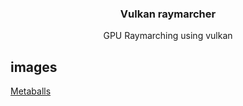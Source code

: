 <p align="center">

  <h3 align="center">Vulkan raymarcher</h3>

  <p align="center">
    GPU Raymarching using vulkan
  </p>
</p>

## images

[Metaballs](Images/Metaballs.gif)